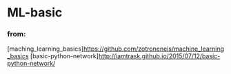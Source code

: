 # ML-basic
### from:
[maching_learning_basics]https://github.com/zotroneneis/machine_learning_basics
[basic-python-network]http://iamtrask.github.io/2015/07/12/basic-python-network/
